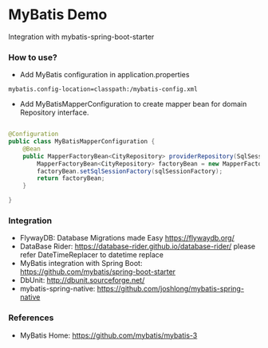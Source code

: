 MyBatis Demo
============================================
Integration with mybatis-spring-boot-starter

### How to use?

* Add MyBatis configuration in application.properties

```properties
mybatis.config-location=classpath:/mybatis-config.xml
```

* Add MyBatisMapperConfiguration to create mapper bean for domain Repository interface.

```java

@Configuration
public class MyBatisMapperConfiguration {
    @Bean
    public MapperFactoryBean<CityRepository> providerRepository(SqlSessionFactory sqlSessionFactory) {
        MapperFactoryBean<CityRepository> factoryBean = new MapperFactoryBean<>(CityRepository.class);
        factoryBean.setSqlSessionFactory(sqlSessionFactory);
        return factoryBean;
    }

}
```

### Integration

* FlywayDB: Database Migrations made Easy https://flywaydb.org/
* DataBase Rider: https://database-rider.github.io/database-rider/  please refer DateTimeReplacer to datetime replace
* MyBatis integration with Spring Boot: https://github.com/mybatis/spring-boot-starter
* DbUnit: http://dbunit.sourceforge.net/
* mybatis-spring-native: https://github.com/joshlong/mybatis-spring-native

### References

* MyBatis Home: https://github.com/mybatis/mybatis-3